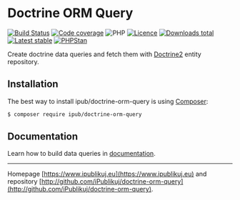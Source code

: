 # Doctrine ORM Query

[![Build Status](https://badgen.net/github/checks/ipublikuj/doctrine-orm-query/master?cache=300&style=flast-square)](https://github.com/ipublikuj/doctrine-orm-query)
[![Code coverage](https://badgen.net/coveralls/c/github/ipublikuj/doctrine-orm-query?cache=300&style=flast-square)](https://coveralls.io/github/ipublikuj/doctrine-orm-query)
![PHP](https://badgen.net/packagist/php/ipub/doctrine-orm-query?cache=300&style=flast-square)
[![Licence](https://badgen.net/packagist/license/ipub/doctrine-orm-query?cache=300&style=flast-square)](https://packagist.org/packages/ipub/doctrine-orm-query)
[![Downloads total](https://badgen.net/packagist/dt/ipub/doctrine-orm-query?cache=300&style=flast-square)](https://packagist.org/packages/ipub/doctrine-orm-query)
[![Latest stable](https://badgen.net/packagist/v/ipub/doctrine-orm-query/latest?cache=300&style=flast-square)](https://packagist.org/packages/ipub/doctrine-orm-query)
[![PHPStan](https://img.shields.io/badge/PHPStan-enabled-brightgreen.svg?style=flat-square)](https://github.com/phpstan/phpstan)

Create doctrine data queries and fetch them with [Doctrine2](http://www.doctrine-project.org/) entity repository. 

## Installation

The best way to install ipub/doctrine-orm-query is using [Composer](http://getcomposer.org/):

```sh
$ composer require ipub/doctrine-orm-query
```

## Documentation

Learn how to build data queries in [documentation](https://github.com/iPublikuj/doctrine-orm-query/blob/master/docs/en/index.md).

***
Homepage [https://www.ipublikuj.eu](https://www.ipublikuj.eu) and repository [http://github.com/iPublikuj/doctrine-orm-query](http://github.com/iPublikuj/doctrine-orm-query).
